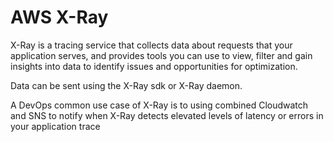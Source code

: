 # AWS X-Ray

X-Ray is a tracing service that collects data about requests that your application serves, and provides tools you can use to view, filter and gain insights into data to identify issues and opportunities for optimization.

Data can be sent using the X-Ray sdk or X-Ray daemon.

A DevOps common use case of X-Ray is to using combined Cloudwatch and SNS to notify when X-Ray detects elevated levels of latency or errors in your application trace